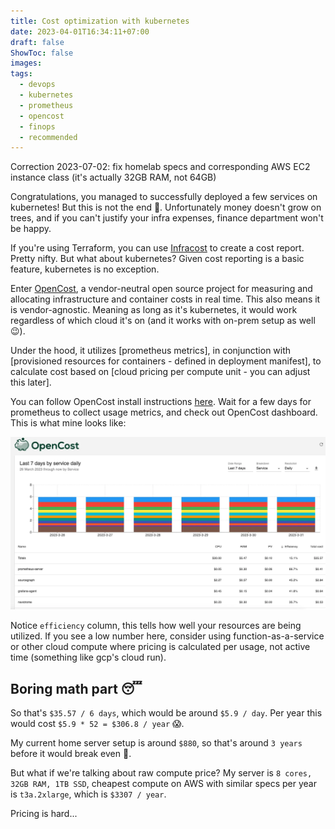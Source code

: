 ```yaml
---
title: Cost optimization with kubernetes
date: 2023-04-01T16:34:11+07:00
draft: false
ShowToc: false
images:
tags:
  - devops
  - kubernetes
  - prometheus
  - opencost
  - finops
  - recommended
---
```


Correction 2023-07-02: fix homelab specs and corresponding AWS EC2 instance class (it's actually 32GB RAM, not 64GB)

Congratulations, you managed to successfully deployed a few services on kubernetes! But this is not the end 👀. Unfortunately money doesn't grow on trees, and if you can't justify your infra expenses, finance department won't be happy.

If you're using Terraform, you can use [Infracost](https://www.infracost.io/) to create a cost report. Pretty nifty. But what about kubernetes? Given cost reporting is a basic feature, kubernetes is no exception.

Enter [OpenCost](https://www.opencost.io/), a vendor-neutral open source project for measuring and allocating infrastructure and container costs in real time. This also means it is vendor-agnostic. Meaning as long as it's kubernetes, it would work regardless of which cloud it's on (and it works with on-prem setup as well 😉).

Under the hood, it utilizes [prometheus metrics], in conjunction with [provisioned resources for containers - defined in deployment manifest], to calculate cost based on [cloud pricing per compute unit - you can adjust this later].

You can follow OpenCost install instructions [here](https://www.opencost.io/docs/install). Wait for a few days for prometheus to collect usage metrics, and check out OpenCost dashboard. This is what mine looks like:

![picture 1](images/4d695173c90ef2db997019774a93863847a39368e35bfdaf48d79b76acca515b.webp)

Notice `efficiency` column, this tells how well your resources are being utilized. If you see a low number here, consider using function-as-a-service or other cloud compute where pricing is calculated per usage, not active time (something like gcp's cloud run).

## Boring math part 😴

So that's `$35.57 / 6 days`, which would be around `$5.9 / day`. Per year this would cost `$5.9 * 52 = $306.8 / year` 😱.

My current home server setup is around `$880`, so that's around `3 years` before it would break even 🤣.

But what if we're talking about raw compute price? My server is `8 cores, 32GB RAM, 1TB SSD`, cheapest compute on AWS with similar specs per year is `t3a.2xlarge`, which is `$3307 / year`.

Pricing is hard...

